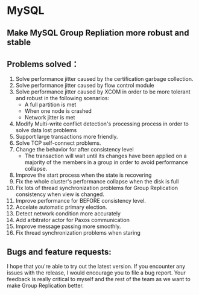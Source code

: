 # MySQL
## Make MySQL Group Repliation more robust and stable

## Problems solved：
1. Solve performance jitter caused by the certification garbage collection.
2. Solve performance jitter caused by flow control module
3. Solve performance jitter caused by XCOM in order to be more tolerant and robust in the following scenarios:
   * A full partition is met
   * When one node is crashed
   * Network jitter is met
4. Modify Multi-write conflict detection's processing process in order to solve data lost problems
5. Support large transactions more friendly.
6. Solve TCP self-connect problems.
7. Change the behavior for after consistency level
   * The transaction will wait until its changes have been applied on a majority of the members in a group in order to avoid performance collapse.
8. Improve the start process when the state is recovering 
9. Fix the whole cluster's performance collapse when the disk is full
10. Fix lots of thread synchronization problems for Group Replication consistency when view is changed.
11. Improve performance for BEFORE consistency level.
12. Accelate automatic primary election.
13. Detect network condition more accurately
14. Add arbitrator actor for Paxos communication
15. Improve message passing more smoothly.
16. Fix thread synchronization problems when staring

## Bugs and feature requests:
I hope that you're able to try out the latest version.
If you encounter any issues with the release, I would encourage you to file a bug report.
Your feedback is really critical to myself and the rest of the team as we want to make Group Replication better.
